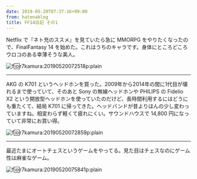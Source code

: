 ```yaml
---
date: 2019-05-20T07:37:16+09:00
from: hatenablog
title: FF14日記 その1
---
```

Netflix で『ネト充のススメ』を見ていたら急に MMORPG をやりたくなったので、FinalFantasy 14 を始めた。これはうちのキャラです。身体にところどころウロコのある幸薄そうな美人。

![f:id:r7kamura:20190520072518p:plain](https://cdn-ak.f.st-hatena.com/images/fotolife/r/r7kamura/20190520/20190520072518.png "f:id:r7kamura:20190520072518p:plain")

* * *

AKG の K701 というヘッドホンを買った。2009年から2014年の間に1代目が壊れるまで使っていて、そのあと Sony の無線ヘッドホンや PHILIPS の Fidelio X2 という開放型ヘッドホンを使っていたのだけど、長時間利用するにはどうにも重たくて、結局 K701 に帰ってきた。ヘッドバンドが昔よりほんの少し変わっていますね。相変わらず軽くて疲れにくい。サウンドハウスで 14,800 円になっていて非常にお買い得。

![f:id:r7kamura:20190520072859p:plain](https://cdn-ak.f.st-hatena.com/images/fotolife/r/r7kamura/20190520/20190520072859.png "f:id:r7kamura:20190520072859p:plain")

* * *

最近たまにオートチェスというゲームをやってる。見た目はチェスなのにゲーム性は麻雀なゲーム。

![f:id:r7kamura:20190520075841p:plain](https://cdn-ak.f.st-hatena.com/images/fotolife/r/r7kamura/20190520/20190520075841.png "f:id:r7kamura:20190520075841p:plain")

